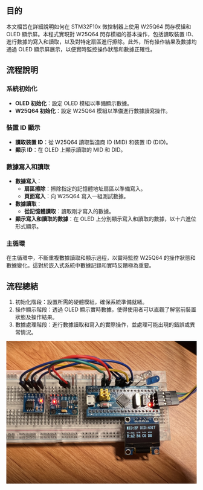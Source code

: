 ## 目的

本文檔旨在詳細說明如何在 STM32F10x 微控制器上使用 W25Q64 閃存模組和 OLED 顯示屏。本程式實現對 W25Q64 閃存模組的基本操作，包括讀取裝置 ID、進行數據的寫入和讀取，以及對特定扇區進行擦除。此外，所有操作結果及數據均通過 OLED 顯示屏展示，以便實時監控操作狀態和數據正確性。

## 流程說明

### 系統初始化

- **OLED 初始化**：設定 OLED 模組以準備顯示數據。
- **W25Q64 初始化**：設定 W25Q64 模組以準備進行數據讀寫操作。

### 裝置 ID 顯示

- **讀取裝置 ID**：從 W25Q64 讀取製造商 ID (MID) 和裝置 ID (DID)。
- **顯示 ID**：在 OLED 上顯示讀取的 MID 和 DID。

### 數據寫入和讀取

- **數據寫入**：
  - **扇區擦除**：擦除指定的記憶體地址扇區以準備寫入。
  - **頁面寫入**：向 W25Q64 寫入一組測試數據。
- **數據讀取**：
  - **從記憶體讀取**：讀取剛才寫入的數據。
- **顯示寫入和讀取的數據**：在 OLED 上分別顯示寫入和讀取的數據，以十六進位形式顯示。

### 主循環

在主循環中，不斷重複數據讀取和顯示過程，以實時監控 W25Q64 的操作狀態和數據變化。這對於嵌入式系統中數據記錄和實時反饋極為重要。

## 流程總結

1. 初始化階段：設置所需的硬體模組，確保系統準備就緒。
2. 操作顯示階段：透過 OLED 顯示實時數據，使得使用者可以直觀了解當前裝置狀態及操作結果。
3. 數據處理階段：進行數據讀取和寫入的實際操作，並處理可能出現的錯誤或異常情況。

![項目演示](images/example.JPG)
